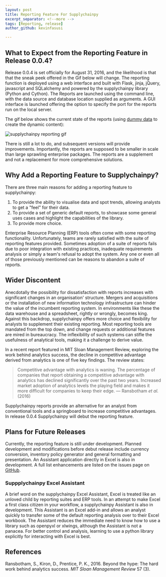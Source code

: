 ```yaml
---
layout: post
title: Reporting Feature For Supplychainpy
excerpt_separator: <!--more -->
tags: [Reporting, release]
author_github: kevinfasusi

---
```


## What to Expect from the Reporting Feature in Release 0.0.4?

Release 0.0.4 is set officially for August 31, 2016, and the likelihood is that that the sneak peek offered in the Gif below
will change. The reporting function is deployed using a web interface and built with Flask, jinja, jQuery, javascript and SQLalchemy and powered by the supplychainpy library (Python and Cython).<!--more -->
The Reports are launched using the command line, with the data source and database location supplied as arguments.
A GUI interface is launched offering the option to specify the port for the reports run on the local server.

The gif below shows the current state of the reports (using [dummy data](https://github.com/KevinFasusi/supplychainpy/blob/master/data1.csv) to create the dynamic content):

![supplychainpy reporting gif]({{site.baseurl}}/images/supp.gif)

There is still a lot to do, and subsequent versions will provide improvements. Importantly, the
reports are supposed to be smaller in scale than large sprawling enterprise packages. The reports are a supplement and not a replacement for more comprehensive solutions.

## Why Add a Reporting Feature to Supplychainpy?

There are three main reasons for adding a reporting feature to supplychainpy:

1. To provide the ability to visualise data and spot trends, allowing analysts to get a "feel" for their data.
2. To provide a set of generic default reports, to showcase some general uses cases and highlight the capabilities of the library.
3. To provide more choice.



Enterprise Resource Planning (ERP) tools often come with some reporting functionality. Unfortunately, teams are
rarely satisfied with the suite of reporting features provided. Sometimes adoption of a suite of reports fails
due to poor integration with existing practices, inadequate requirements analysis or simply a team's refusal to adopt the system.
Any one or even all of those previously mentioned can be reasons to abandon a suite of reports.
 
## Wider Discontent
Anecdotally the possibility for dissatisfaction with reports increases with significant changes in an organisation' structure. Mergers and acquisitions or the installation of new information technology infrastructure can
hinder the value of the incumbent reporting system. In environments like these the data warehouse and a spreadsheet, rightly or wrongly, becomes king.
Against this backdrop, supplychainpy offers more choice and flexibility for analysts to supplement their existing reporting.
Most reporting tools are mandated from the top down, and change requests or additional features are mired in bureaucracy.
The inflexibility of such systems can stifle the usefulness of analytical tools, making it a challenge to derive value.

In a recent report featured in MIT Sloan Management Review, exploring the work behind analytics success, the decline in competitive advantage derived from analytics is one of five key
findings. The review states:

>Competitive advantage with analytics is waning. The percentage of companies that report obtaining a competitive
>advantage with analytics has declined significantly over the past two years. Increased market adoption of analytics
>levels the playing field and makes it more difficult for companies to keep their edge.
>&mdash; Ransbotham *et al.* (2016)

Supplychainpy reports provide an alternative for an analyst from conventional tools and a springboard to increase competitive advantages.
In release 0.0.4 Supplychainpy will debut the reporting feature.


## Plans for Future Releases

Currently, the reporting feature is still under development. Planned development and modifications before debut release include currency conversion, inventory policy generator and general formatting and presentation. An Assistant application directly in Excel is also in development. A full list enhancements are listed on the issues page on [GitHub](https://github.com/KevinFasusi/supplychainpy/issues).


### Suppplychainpy Excel Assistant

A brief word on the supplychainpy Excel Assistant, Excel is treated like an unloved child by reporting suites and ERP tools. In an attempt to make Excel a first class citizen in your workflow, a supplychainpy Assistant is also in development. This Assistant is an Excel add-in and allows an analyst quickly to transfer some of the default reporting analysis over to their Excel workbook. The Assistant reduces the immediate need to
know how to use a library such as openpyxl or xlwings, although the Assistant is not a panacea. For better control and analysis, learning to use a python library explicitly for interacting with Excel is best.


## References

Ransbotham, S., Kiron, D., Prentice, P. K., 2016. Beyond the hype: The hard work behind analytics success. *MIT Sloan Management Review* 57 (3).

